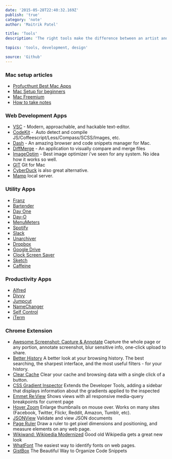 ```yaml
---
date: '2015-05-28T22:40:32.169Z'
publish: 'true'
category: 'note'
author: 'Maitrik Patel'

title: 'Tools'
description: 'The right tools make the difference between an artist and a craftsman.'

topics: 'tools, development, design'

source: 'Github'
---
```


### Mac setup articles

- [Profucthunt Best Mac Apps](http://www.producthunt.com/e/products-for-mac-loverss)
- [Mac Setup for beginners](https://code.tutsplus.com/tutorials/setting-up-a-mac-dev-machine-from-zero-to-hero-with-dotfiles--net-35449)
- [Mac Freemium](http://www.producthunt.com/e/free-mac-utilities?utm_source=Product+Hunt&utm_campaign=1a02c1cf13-Free_Mac_utilities6_23_2015&utm_medium=email&utm_term=0_2cd7d34185-1a02c1cf13-121879825)
- [How to take notes](https://medium.com/design-voices/the-pen-is-mightier-than-the-laptop-2d057d3d5b7d)

### Web Development Apps

- [VSC](https://code.visualstudio.com/) - Modern, approachable, and hackable text-editor.
- [CodeKit](https://incident57.com/codekit/) -  Auto detect and compile JS/Coffeescript/Less/Compass/SCSS/Images, etc.
- [Dash](http://kapeli.com/dash) - An amazing browser and code snippets manager for Mac.
- [DiffMerge](https://sourcegear.com/diffmerge/) - An application to visually compare and merge files
- [ImageOptim](http://imageoptim.com/) - Best image optimizer i've seen for any system. No idea how it works so well.
- [GIT](https://github.com/git/git) Git for Mac
- [CyberDuck](http://cyberduck.io/) is also great alternative.
- [Mamp](https://www.mamp.info/en/downloads/) local server.

### Utility Apps

- [Franz](https://meetfranz.com/)
- [Bartender](http://www.macbartender.com/)
- [Day One](http://dayoneapp.com/)
- [Day-O](http://www.shauninman.com/archive/2011/10/20/day_o_mac_menu_bar_clock)
- [MenuMeters](http://www.ragingmenace.com/software/menumeters/)
- [Spotify](https://www.spotify.com/us/download/mac/)
- [Slack](https://itunes.apple.com/us/app/slack/id803453959?mt=12)
- [Unarchiver](http://wakaba.c3.cx/s/apps/unarchiver.html)
- [Dropbox](https://www.dropbox.com/en/downloading?os=mac)
- [Google Drive](https://www.google.com/drive/download/)
- [Clock Screen Saver](http://padbury.me/clock/)
- [Sketch](https://www.sketchapp.com/)
- [Caffeine](http://lightheadsw.com/caffeine/)

### Productivity Apps

- [Alfred](http://www.alfredapp.com/)
- [Divvy](http://mizage.com/divvy/)
- [Jumpcut](http://jumpcut.sourceforge.net/)
- [NameChanger](http://mrrsoftware.com/namechanger/)
- [Self Control](http://selfcontrolapp.com/)
- [iTerm](https://www.iterm2.com/)

### Chrome Extension

- [Awesome Screenshot: Capture & Annotate](http://awesomescreenshot.com/) Capture the whole page or any portion, annotate screenshot, blur sensitive info, one-click upload to share.
- [Better History](https://chrome.google.com/webstore/detail/better-history/obciceimmggglbmelaidpjlmodcebijb?hl=en) A better look at your browsing history. The best searching, the sharpest interface, and the most useful filters - for your history.
- [Clear Cache](https://chrome.google.com/webstore/detail/clear-cache/cppjkneekbjaeellbfkmgnhonkkjfpdn?hl=en) Clear your cache and browsing data with a single click of a button.
- [CSS Gradient Inspector](https://chrome.google.com/webstore/detail/css-gradient-inspector/blklpjonlhpakchaahdnkcjkfmccmdik?hl=en) Extends the Developer Tools, adding a sidebar that displays information about the gradients applied to the inspected
- [Emmet Re:View](https://chrome.google.com/webstore/detail/emmet-review/epejoicbhllgiimigokgjdoijnpaphdp?hl=en) Shows views with all responsive media-query breakpoints for current page
- [Hover Zoom](https://chrome.google.com/webstore/detail/hover-zoom/nonjdcjchghhkdoolnlbekcfllmednbl?hl=en) Enlarge thumbnails on mouse over. Works on many sites (Facebook, Twitter, Flickr, Reddit, Amazon, Tumblr, etc).
- [JSONView](https://chrome.google.com/webstore/detail/jsonview/chklaanhfefbnpoihckbnefhakgolnmc?hl=en) Validate and view JSON documents
- [Page Ruler](https://chrome.google.com/webstore/detail/page-ruler/jlpkojjdgbllmedoapgfodplfhcbnbpn?hl=fr) Draw a ruler to get pixel dimensions and positioning, and measure elements on any web page.
- [Wikiwand: Wikipedia Modernized](https://chrome.google.com/webstore/detail/wikiwand-wikipedia-modern/emffkefkbkpkgpdeeooapgaicgmcbolj) Good old Wikipedia gets a great new look
- [WhatFont](https://chrome.google.com/webstore/detail/whatfont/jabopobgcpjmedljpbcaablpmlmfcogm?hl=en) The easiest way to identify fonts on web pages.
- [GistBox](http://www.gistboxapp.com/) The Beautiful Way to Organize Code Snippets
